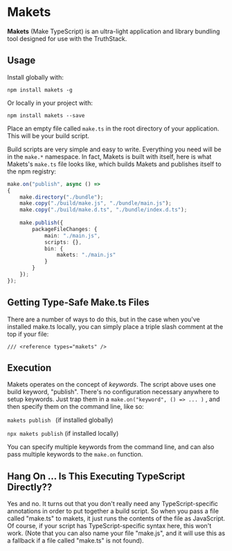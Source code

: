 
# Makets

**Makets** (Make TypeScript) is an ultra-light application and library bundling tool designed for use with the TruthStack.

## Usage

Install globally with:

```
npm install makets -g
```
Or locally in your project with:
```
npm install makets --save
```

Place an empty file called `make.ts` in the root directory of your application. This will be your build script.

Build scripts are very simple and easy to write. Everything you need will be in the `make.*` namespace. In fact, Makets is built with itself, here is what Makets's `make.ts` file looks like, which builds Makets and publishes itself to the npm registry:

```typescript
make.on("publish", async () =>
{
	make.directory("./bundle");
	make.copy("./build/make.js", "./bundle/main.js");
	make.copy("./build/make.d.ts", "./bundle/index.d.ts");
	
	make.publish({
		packageFileChanges: {
			main: "./main.js",
			scripts: {},
			bin: {
				makets: "./main.js"
			}
		}
	});
});
```

## Getting Type-Safe Make.ts Files

There are a number of ways to do this, but in the case when you've installed make.ts locally, you can simply place a triple slash comment at the top if your file:

```
/// <reference types="makets" />
```

## Execution

Makets operates on the concept of _keywords_. The script above uses one build keyword, "publish". There's no configuration necessary anywhere to setup keywords. Just trap them in a `make.on("keyword", () => ... )` , and then specify them on the command line, like so:

`makets publish ` (if installed globally)

`npx makets publish` (if installed locally)

You can specify multiple keywords from the command line, and can also pass multiple keywords to the `make.on` function.

## Hang On ... Is This Executing TypeScript Directly??

Yes and no. It turns out that you don't really need any TypeScript-specific annotations in order to put together a build script. So when you pass a file called "make.ts" to makets, it just runs the contents of the file as JavaScript. Of course, if your script has TypeScript-specific syntax here, this won't work. (Note that you can also name your file "make.js", and it will use this as a fallback if a file called "make.ts" is not found).